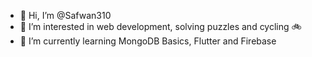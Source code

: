 - 👋 Hi, I’m @Safwan310
- 👀 I’m interested in web development, solving puzzles and cycling 🚲
- 🌱 I’m currently learning MongoDB Basics, Flutter and Firebase

<!---
Safwan310/Safwan310 is a ✨ special ✨ repository because its `README.md` (this file) appears on your GitHub profile.
You can click the Preview link to take a look at your changes.
--->
